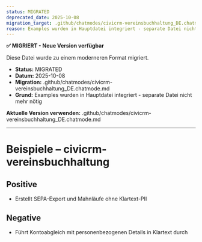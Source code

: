 ```yaml
---
status: MIGRATED
deprecated_date: 2025-10-08
migration_target: .github/chatmodes/civicrm-vereinsbuchhaltung_DE.chatmode.md
reason: Examples wurden in Hauptdatei integriert - separate Datei nicht mehr nötig
---
```


**✅ MIGRIERT - Neue Version verfügbar**

Diese Datei wurde zu einem moderneren Format migriert.

- **Status:** MIGRATED
- **Datum:** 2025-10-08
- **Migration:** .github/chatmodes/civicrm-vereinsbuchhaltung_DE.chatmode.md
- **Grund:** Examples wurden in Hauptdatei integriert - separate Datei nicht mehr nötig

**Aktuelle Version verwenden:** .github/chatmodes/civicrm-vereinsbuchhaltung_DE.chatmode.md

---

# Beispiele – civicrm-vereinsbuchhaltung

## Positive
- Erstellt SEPA-Export und Mahnläufe ohne Klartext-PII

## Negative
- Führt Kontoabgleich mit personenbezogenen Details in Klartext durch

